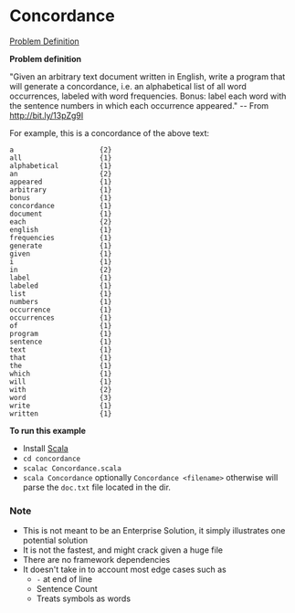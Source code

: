 Concordance
===========

[Problem Definition](http://bit.ly/13pZg9I)

__Problem definition__

"Given an arbitrary text document written in English, write a program that
will generate a concordance, i.e. an alphabetical list of all word
occurrences, labeled with word frequencies. Bonus: label each word with the
sentence numbers in which each occurrence appeared." -- From http://bit.ly/13pZg9I

For example, this is a concordance of the above text:

```
a                     {2}
all                   {1}
alphabetical          {1}
an                    {2}
appeared              {1}
arbitrary             {1}
bonus                 {1}
concordance           {1}
document              {1}
each                  {2}
english               {1}
frequencies           {1}
generate              {1}
given                 {1}
i                     {1}
in                    {2}
label                 {1}
labeled               {1}
list                  {1}
numbers               {1}
occurrence            {1}
occurrences           {1}
of                    {1}
program               {1}
sentence              {1}
text                  {1}
that                  {1}
the                   {1}
which                 {1}
will                  {1}
with                  {2}
word                  {3}
write                 {1}
written               {1}
```
 
__To run this example__

* Install [Scala](http://www.scala-lang.org/downloads)
* `cd concordance`
* `scalac Concordance.scala`
* `scala Concordance` 
optionally `Concordance <filename>` otherwise will parse the `doc.txt` file located in the dir.
  
  
### Note
* This is not meant to be an Enterprise Solution, it simply illustrates one potential solution
* It is not the fastest, and might crack given a huge file
* There are no framework dependencies 
* It doesn't take in to account most edge cases such as
  * `-` at end of line
  * Sentence Count
  * Treats symbols as words

